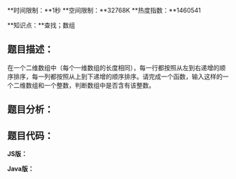 **时间限制：**1秒  **空间限制：**32768K  **热度指数：**1460541

**知识点：**查找；数组

## 题目描述：

​	在一个二维数组中（每个一维数组的长度相同），每一行都按照从左到右递增的顺序排序，每一列都按照从上到下递增的顺序排序。请完成一个函数，输入这样的一个二维数组和一个整数，判断数组中是否含有该整数。

## 题目分析：

## 题目代码：

**JS版：**



**Java版：**